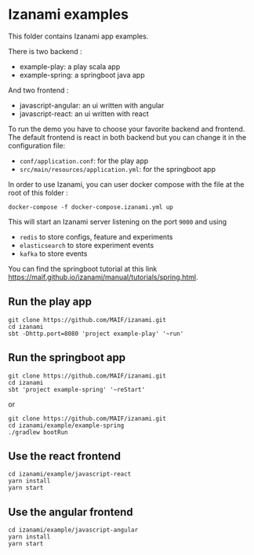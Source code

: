 # Izanami examples 

This folder contains Izanami app examples. 

There is two backend : 
 
 * example-play: a play scala app  
 * example-spring: a springboot java app
 
And two frontend : 
 * javascript-angular: an ui written with angular   
 * javascript-react: an ui written with react
 
To run the demo you have to choose your favorite backend and frontend. 
The default frontend is react in both backend but you can change it in the configuration file: 

 * `conf/application.conf`: for the play app 
 * `src/main/resources/application.yml`: for the springboot app
 

In order to use Izanami, you can user docker compose with the file at the root of this folder : 

```
docker-compose -f docker-compose.izanami.yml up 
```

This will start an Izanami server listening on the port `9000` and using 

 * `redis` to store configs, feature and experiments
 * `elasticsearch` to store experiment events
 * `kafka` to store events 


You can find the springboot tutorial at this link https://maif.github.io/izanami/manual/tutorials/spring.html. 


## Run the play app 

```
git clone https://github.com/MAIF/izanami.git
cd izanami 
sbt -Dhttp.port=8080 'project example-play' '~run'
```

## Run the springboot app 

```
git clone https://github.com/MAIF/izanami.git
cd izanami 
sbt 'project example-spring' '~reStart'
```

or 

```
git clone https://github.com/MAIF/izanami.git
cd izanami/example/example-spring
./gradlew bootRun 
```

## Use the react frontend

```
cd izanami/example/javascript-react
yarn install 
yarn start 
```

## Use the angular frontend

```
cd izanami/example/javascript-angular
yarn install 
yarn start 
```
